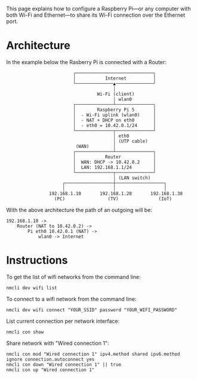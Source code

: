 This page explains how to configure a Raspberry Pi—or any computer with both Wi-Fi and Ethernet—to share its Wi-Fi connection over the Ethernet port.

# Architecture

In the example below the Rasberry Pi is connected with a Router:
```
                         ┌─────────────────────────────┐
                         │           Internet          │
                         └──────────────▲──────────────┘
                                        │
                                  Wi-Fi (client)
                                        │ wlan0
                         ┌──────────────┴──────────────┐
                         │        Raspberry Pi 5       │
                         │  - Wi-Fi uplink (wlan0)     │
                         │  - NAT + DHCP on eth0       │
                         │  - eth0 = 10.42.0.1/24      │
                         └──────────────┬──────────────┘
                                        │ eth0
                                        │ (UTP cable)
                          (WAN)         │
                         ┌──────────────┴──────────────┐
                         │           Router            │
                         │  WAN: DHCP -> 10.42.0.2     │
                         │  LAN: 192.168.1.1/24        │
                         └──────────────┬──────────────┘
                                        │ (LAN switch)
                     ┌──────────────────┼──────────────────┐
                     │                  │                  │
                192.168.1.10       192.168.1.20       192.168.1.30
                  (PC)                (TV)               (IoT)
```

With the above architecture the path of an outgoing will be:
```
192.168.1.10 ->
    Router (NAT to 10.42.0.2) ->
        Pi eth0 10.42.0.1 (NAT) ->
            wlan0 -> Internet
```

# Instructions
To get the list of wifi networks from the command line:
```
nmcli dev wifi list
```
To connect to a wifi network from the command line:
```
nmcli dev wifi connect "YOUR_SSID" password "YOUR_WIFI_PASSWORD"
```

List current connection per network interface:
```
nmcli con show
```
Share network with "Wired connection 1":
```
nmcli con mod "Wired connection 1" ipv4.method shared ipv6.method ignore connection.autoconnect yes
nmcli con down "Wired connection 1" || true
nmcli con up "Wired connection 1"
```